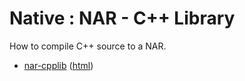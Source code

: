 # Native : NAR - C++ Library

How to compile C++ source to a NAR.

* [nar-cpplib](src/site/markdown/index.md) ([html](https://plord12.github.io/samples/10.4.0/nativelibrary/nar/nar-cpplib/))
